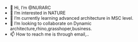 - 👋 Hi, I’m @NURARC
- 👀 I’m interested in NATURE
- 🌱 I’m currently learning advanced architecture in MSC level.
- 💞️ I’m looking to collaborate on Dynamic architecture,rhino,grasshoper,business.
- 📫 How to reach me is through email,..

<!---
NURARC/NURARC is a ✨ special ✨ repository because its `README.md` (this file) appears on your GitHub profile.
You can click the Preview link to take a look at your changes.
--->
